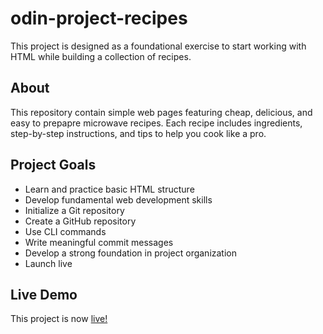 # odin-project-recipes

This project is designed as a foundational exercise to start working with HTML while building a collection of recipes.

## About
This repository contain simple web pages featuring cheap, delicious, and easy to prepapre microwave recipes. Each recipe includes ingredients, step-by-step instructions, and tips to help you cook like a pro.

## Project Goals
- Learn and practice basic HTML structure
- Develop fundamental web development skills
- Initialize a Git repository
- Create a GitHub repository
- Use CLI commands
- Write meaningful commit messages
- Develop a strong foundation in project organization
- Launch live

## Live Demo
This project is now [live!](https://GeriBuilds.github.io/odin-project-recipes)